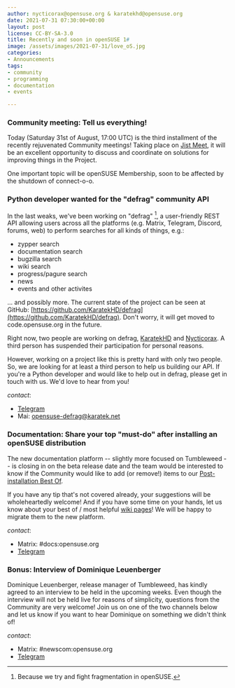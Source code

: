 ```yaml
---
author: nycticorax@opensuse.org & karatekhd@opensuse.org
date: 2021-07-31 07:30:00+00:00
layout: post
license: CC-BY-SA-3.0
title: Recently and soon in openSUSE 1# 
image: /assets/images/2021-07-31/love_oS.jpg
categories:
- Announcements
tags:
- community
- programming
- documentation
- events

---
```


### Community meeting: Tell us everything!
Today (Saturday 31st of August, 17:00 UTC) is the third installment of the recently rejuvenated Community meetings! Taking place on [Jist Meet](https://meet.opensuse.org/meeting), it will be an excellent opportunity to discuss and coordinate on solutions for improving things in the Project.

One important topic will be openSUSE Membership, soon to be affected by the shutdown of connect-o-o.

### Python developer wanted for the "defrag" community API
In the last weaks, we've been working on "defrag" [^1], a user-friendly REST API allowing users across all the platforms (e.g. Matrix, Telegram, Discord, forums, web) to perform searches for all kinds of things, e.g.: 

* zypper search 
* documentation search 
* bugzilla search 
* wiki search 
* progress/pagure search 
* news 
* events and other activites 

... and possibly more. The current state of the project can be seen at GitHub: [https://github.com/KaratekHD/defrag](https://github.com/KaratekHD/defrag). Don't worry, it will get moved to code.opensuse.org in the future. 

Right now, two people are working on defrag, [KaratekHD](https://en.opensuse.org/User:KaratekHD) and [Nycticorax](https://en.opensuse.org/User:Nycticorax). A third person has suspended their participation for personal reasons. 

However, working on a project like this is pretty hard with only two people. So, we are looking for at least a third person to help us building our API. If you're a Python developer and would like to help out in defrag, please get in touch with us. We'd love to hear from you!

_contact_:
- [Telegram](https://t.me/openSUSE_defrag)
- Mai: [opensuse-defrag@karatek.net](mailto:opensuse-defrag@karatek.net)

[^1]: Because we try and fight fragmentation in openSUSE.

### Documentation: Share your top "must-do" after installing an openSUSE distribution
The new documentation platform -- slightly more focused on Tumbleweed -- is closing in on the beta release date and the team would be interested to know if the Community would like to add (or remove!) items to our [Post-installation Best Of](https://opensuse.github.io/openSUSE-docs-revamped-temp/best_of_post.html).

If you have any tip that's not covered already, your suggestions will be wholeheartedly welcome! And if you have some time on your hands, let us know about your best of / most helpful [wiki pages](https://en.opensuse.org/Main_Page)! We will be happy to migrate them to the new platform.

_contact_:
- Matrix: #docs:opensuse.org
- [Telegram](https://t.me/opensuse_docs)

### Bonus: Interview of Dominique Leuenberger
Dominique Leuenberger, release manager of Tumbleweed, has kindly agreed to an interview to be held in the upcoming weeks. Even though the interview will not be held live for reasons of simplicity, questions from the Community are very welcome! Join us on one of the two channels below and let us know if you want to hear Dominique on something we didn't think of!

_contact_:
- Matrix: #newscom:opensuse.org
- [Telegram](https://t.me/openSUSE_newscom)

